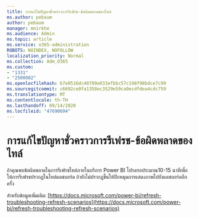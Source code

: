 ```yaml
---
title: การแก้ไขปัญหาชั่วคราวการรีเฟรช-ข้อผิดพลาดของไทล์
ms.author: pebaum
author: pebaum
manager: mnirkhe
ms.audience: Admin
ms.topic: article
ms.service: o365-administration
ROBOTS: NOINDEX, NOFOLLOW
localization_priority: Normal
ms.collection: Adm_O365
ms.custom:
- "1331"
- "2500002"
ms.openlocfilehash: b7e0516dc48709e033efbbc57c198f98bdce7c99
ms.sourcegitcommit: c6692ce0fa1358ec3529e59ca0ecdfdea4cdc759
ms.translationtype: MT
ms.contentlocale: th-TH
ms.lasthandoff: 09/14/2020
ms.locfileid: "47690694"
---
```

# <a name="troubleshooting-refresh-scenarios---tile-errors"></a>การแก้ไขปัญหาชั่วคราวการรีเฟรช-ข้อผิดพลาดของไทล์

ถ้าคุณพบข้อผิดพลาดในการรีเฟรชไทล์ภายในบริการ Power BI โปรดรอประมาณ10-15 นาทีเพื่อให้การรีเฟรชปรากฏในไทล์แดชบอร์ด ถ้ายังไม่ปรากฏขึ้นให้ปักหมุดการแสดงภาพไปยังแดชบอร์ดอีกครั้ง

สำหรับข้อมูลเพิ่มเติม: [https://docs.microsoft.com/power-bi/refresh-troubleshooting-refresh-scenarios](https://docs.microsoft.com/power-bi/refresh-troubleshooting-refresh-scenarios)
